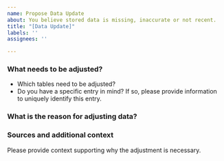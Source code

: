 ```yaml
---
name: Propose Data Update
about: You believe stored data is missing, inaccurate or not recent.
title: "[Data Update]"
labels: ''
assignees: ''

---
```


### What needs to be adjusted?
* Which tables need to be adjusted?
* Do you have a specific entry in mind? If so, please provide information to uniquely identify this entry.

### What is the reason for adjusting data?

### Sources and additional context
Please provide context supporting why the adjustment is necessary.

